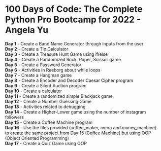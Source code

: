 # 100 Days of Code: The Complete Python Pro Bootcamp for 2022 - Angela Yu

**Day 1** - Create a Band Name Generator through inputs from the user<br/>
**Day 2** - Create a Tip Calculator<br/>
**Day 3** - Create a Treasure Hunt Game using if/else<br/>
**Day 4** - Create a Randomized Rock, Paper, Scissor game<br/>
**Day 5** - Create a Password Generator<br/>
**Day 6** - Activities in Reeborg about while loops <br/>
**Day 7** - Create a Hangman game<br/>
**Day 8** - Create a Encoder and Decoder Caesar Cipher program<br/>
**Day 9** - Create a Silent Auction program<br/>
**Day 10** - Create a calculator<br/>
**Day 11** - Create a randomized simple Blackjack game<br/>
**Day 12** - Create a Number Guessing Game<br/>
**Day 13** - Activities related to debugging<br/>
**Day 14** - Create a Higher-Lower game using the number of instagram followers <br/>
**Day 15** - Create a Coffee Machine program<br/>
**Day 16** - Use the files provided (coffee_maker, menu and money_machine) to create the same project from Day 15 (Coffee Machine) but using OOP (Object Oriented Programming)<br/>
**Day 17** - Create a Quiz Game using OOP